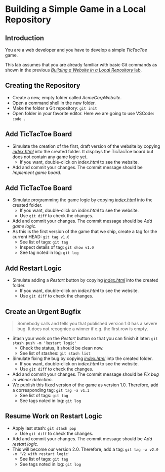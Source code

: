 # Building a Simple Game in a Local Repository

## Introduction

You are a web developer and you have to develop a simple *TicTacToe* game.

This lab assumes that you are already familiar with basic Git commands as shown in the previous [*Building a Website in a Local Repository* lab](0020-local-repo.md).

## Creating the Repository

* Create a new, empty folder called *AcmeCorpWebsite*.
* Open a command shell in the new folder.
* Make the folder a Git repository: `git init`
* Open folder in your favorite editor. Here we are going to use VSCode: `code .`

## Add TicTacToe Board

* Simulate the creation of the first, draft version of the website by copying [*index.html*](0030-tags-stashing/010-game-board/index.html) into the created folder. It displays the TicTacToe board but does not contain any game logic yet.
  * If you want, double-click on *index.html* to see the website.
* Add and commit your changes. The commit message should be *Implement game board*.

## Add TicTacToe Board

* Simulate programming the game logic by copying [*index.html*](0030-tags-stashing/020-game-logic-v1/index.html) into the created folder.
  * If you want, double-click on *index.html* to see the website.
  * Use `git diff` to check the changes.
* Add and commit your changes. The commit message should be *Add game logic*.
* As this is the first version of the game that we ship, create a tag for the current HEAD: `git tag v1.0`
  * See list of tags: `git tag`
  * Inspect details of tag: `git show v1.0`
  * See tag noted in log: `git log`

## Add Restart Logic

* Simulate adding a *Restart* button by copying [*index.html*](0030-tags-stashing/030-restart-game/index.html) into the created folder.
  * If you want, double-click on *index.html* to see the website.
  * Use `git diff` to check the changes.

## Create an Urgent Bugfix

> Somebody calls and tells you that published version 1.0 has a severe bug. It does not recognice a winner if e.g. the first row is empty.

* Stash your work on the *Restart* button so that you can finish it later: `git stash push -m 'Restart logic'`
  * Check the status, it should be clean now.
  * See list of stashes: `git stash list`
* Simulate fixing the bug by copying [*index.html*](0030-tags-stashing/040-game-logic-bugfix/index.html) into the created folder.
  * If you want, double-click on *index.html* to see the website.
  * Use `git diff` to check the changes.
* Add and commit your changes. The commit message should be *Fix bug in winner detection*.
* We publish this fixed version of the game as version 1.0. Therefore, add a corresponding tag: `git tag -a v1.1`
  * See list of tags: `git tag`
  * See tags noted in log: `git log`

## Resume Work on Restart Logic

* Apply last stash: `git stash pop`
  * Use `git diff` to check the changes.
* Add and commit your changes. The commit message should be *Add restart logic*.
* This will become our version 2.0. Therefore, add a tag: `git tag -a v2.0 -m 'V2 with restart logic'`
  * See list of tags: `git tag`
  * See tags noted in log: `git log`
